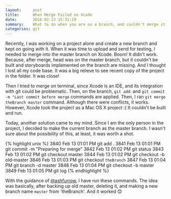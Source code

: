 ```yaml
---
layout:     post
title:      When Merge Failed on Xcode
date:       2016-02-13 15:31:19
summary:    What to do when you are on a branch, and couldn't merge it into your master branch on Xcode
categories: git
---
```


Recently, I was working on a project alone and create a new branch and kept on going with it. When it was time to upload and send for testing, I needed to merge into the master branch on Xcode. Boom! It didn't work. Because, after merge, head was on the master branch, but it couldn't be built and storyboards implemented on the branch are missing. And I thought I lost all my code base. It was a big relieve to see recent copy of the project in the folder. It was close!

Then I tried to merge on terminal, since Xcode is an IDE, and its integration with git could be problematic. Then, on the branch, `git add`. and `git commit -m "Last commit before merge` commands are applied. Then, I ran `git merge theBranch master` command. Although there were conflicts, it works. However, Xcode took the project as a Mac OS X project :( It couldn't be built and run.

Today, another solution came to my mind. Since I am the only person in the project, I decided to make the current branch as the master branch. I wasn't sure about the possibility of this, at least, it was worth a shot.

{% highlight unix %}
 3840  Feb 13 01:01 PM git add .
 3841  Feb 13 01:01 PM git commit -m "Preparing for merge"
 3842  Feb 13 01:02 PM git status
 3843  Feb 13 01:02 PM git checkout master
 3844  Feb 13 01:02 PM git checkout -b old-master
 3846  Feb 13 01:03 PM git checkout `theBranch`
 3847  Feb 13 01:04 PM git branch -d master
 3848  Feb 13 01:04 PM git checkout -b master
 3849  Feb 13 01:05 PM git log
{% endhighlight %}

With the guidance of [@ashfurrow](https://twitter.com/ashfurrow), I have run these commands. The idea was basically, after backing up old master, deleting it, and making a new branch name `master` from 'theBranch'. And it worked 😊

